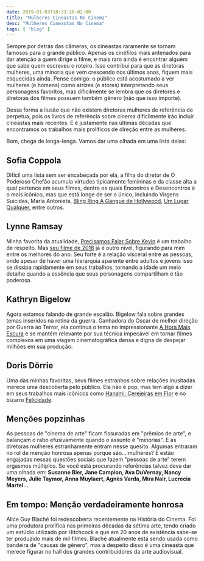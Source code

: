 ```yaml
---
date: 2019-01-03T10:33:26-02:00
title: "Mulheres Cineastas No Cinema"
desc: "Mulheres Cineastas No Cinema"
tags: [ "blog" ]
---
```

Sempre por detrás das câmeras, os cineastas raramente se tornam famosos para o grande público. Apenas os cinéfilos mais antenados para dar atenção a quem dirige o filme, e mais raro ainda é encontrar alguém que sabe quem escreveu o roteiro. Isso contribui para que as diretoras mulheres, uma minoria que vem crescendo nos últimos anos, fiquem mais esquecidas ainda. Pense comigo: o público está acostumado a ver mulheres (e homens) como atrizes (e atores) interpretando seus personagens favoritos, mas dificilmente se lembra que os diretores e diretoras dos filmes possuem também gênero (não que isso importe).

Dessa forma a ilusão que não existem diretoras mulheres de referência de perpetua, pois os livros de referência sobre cinema dificilmente irão incluir cineastas mais recentes. E é justamente nas últimas décadas que encontramos os trabalhos mais prolíficos de direção entre as mulheres.

Bom, chega de lenga-lenga. Vamos dar uma olhada em uma lista delas:

## Sofia Coppola

Difícil uma lista sem ser encabeçada por ela, a filha do diretor de O Poderoso Chefão acumula virtudes tipicamente femininas e da classe alta a qual pertence em seus filmes, dentre os quais Encontros e Desencontros é o mais icônico, mas que está longe de ser o único, incluindo Virgens Suicidas, Maria Antonieta, [Bling Ring A Gangue de Hollywood](/bling-ring-a-gangue-de-hollywood), [Um Lugar Qualquer](/um-lugar-qualquer), entre outros.

## Lynne Ramsay

Minha favorita da atualidade, [Precisamos Falar Sobre Kevin](/precisamos-falar-sobre-o-kevin) é um trabalho de respeito. Mas [seu filme de 2018](/voce-nunca-esteve-realmente-aqui) já é outro nível, figurando para mim entre os melhores do ano. Seu forte é a relação visceral entre as pessoas, onde apesar de haver uma hierarquia aparente entre adultos e jovens isso se dissipa rapidamente em seus trabalhos, tornando a idade um meio detalhe quando a essência que seus personagens compartilham é tão poderosa.

## Kathryn Bigelow

Agora estamos falando de grande escalão. Bigelow fala sobre grandes temas inseridos na rotina da guerra. Ganhadora do Oscar de melhor direção por Guerra ao Terror, ela continua o tema no impressionante [A Hora Mais Escura](/a-hora-mais-escura) e se mantém relevante por sua técnica impecável em tornar filmes complexos em uma viagem cinematográfica densa e digna de despejar milhões em sua produção.

## Doris Dörrie

Uma das minhas favoritas, seus filmes estranhos sobre relações inusitadas merece uma descoberta pelo público. Ela não é pop, mas tem algo a dizer em seus trabalhos mais icônicos como [Hanami: Cerejeiras em Flor](/hanami-cerejeiras-em-flor) e no bizarro [Felicidade](/felicidade).

## Menções popzinhas

As pessoas de "cinema de arte" ficam fissuradas em "prêmios de arte", e balançam o rabo efusivamente quando o assunto é "minorias". E as diretoras mulheres estranhamente entram nesse quesito. Algumas entraram no rol de menção honrosa apenas porque são... mulheres? E estão engajadas nessas questões sociais que fazem "pessoas de arte" terem orgasmos múltiplos. Se você está procurando referências talvez deva dar uma olhada em: **Susanne Bier, Jane Campion, Ava DuVernay, Nancy Meyers, Julie Taymor, Anna Muylaert, Agnès Varda, Mira Nair, Lucrecia Martel...**

## Em tempo: Menção verdadeiramente honrosa

Alice Guy Blaché foi redescoberta recentemente na História do Cinema. Foi uma produtora prolífica nas primeiras décadas da sétima arte, tendo criado um estúdio utilizado por Hitchcock e que em 20 anos de existência sabe-se ter produzido mais de mil filmes. Blaché atualmente está sendo usada como bandeira de "causas de gênero", mas a despeito disso é uma cineasta que merece figurar no hall dos grandes contribuidores da arte audiovisual.
